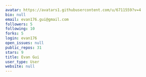 ```yaml
---
avatar: https://avatars1.githubusercontent.com/u/6711559?v=4
bio: null
email: evan176.gui@gmail.com
followers: 5
following: 10
forks: 5
login: evan176
open_issues: null
public_repos: 31
stars: 9
title: Evan Gui
user_type: User
website: null
---
```

